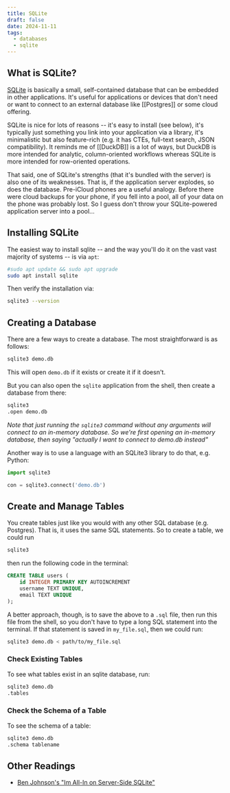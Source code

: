 ```yaml
---
title: SQLite
draft: false
date: 2024-11-11
tags:
  - databases
  - sqlite
---
```


## What is SQLite?

[SQLite](https://www.sqlite.org/index.html) is basically a small, self-contained database that can be embedded in other applications. It's useful for applications or devices that don't need or want to connect to an external database like [[Postgres]] or some cloud offering.

SQLite is nice for lots of reasons -- it's easy to install (see below), it's typically just something you link into your application via a library, it's minimalistic but also feature-rich (e.g. it has CTEs, full-text search, JSON compatibility). It reminds me of [[DuckDB]] is a lot of ways, but DuckDB is more intended for analytic, column-oriented workflows whereas SQLite is more intended for row-oriented operations.

That said, one of SQLite's strengths (that it's bundled with the server) is also one of its weaknesses. That is, if the application server explodes, so does the database. Pre-iCloud phones are a useful analogy. Before there were cloud backups for your phone, if you fell into a pool, all of your data on the phone was probably lost. So I guess don't throw your SQLite-powered application server into a pool...

## Installing SQLite

The easiest way to install sqlite -- and the way you'll do it on the vast vast majority of systems -- is via `apt`:

```bash
#sudo apt update && sudo apt upgrade
sudo apt install sqlite
```

Then verify the installation via:

```bash
sqlite3 --version
```

## Creating a Database

There are a few ways to create a database. The most straightforward is as follows:

```bash
sqlite3 demo.db
```

This will open `demo.db` if it exists or create it if it doesn't.

But you can also open the `sqlite` application from the shell, then create a database from there:

```bash
sqlite3
.open demo.db
```

*Note that just running the `sqlite3` command without any arguments will connect to an in-memory database. So we're first opening an in-memory database, then saying "actually I want to connect to demo.db instead"*

Another way is to use a language with an SQLite3 library to do that, e.g. Python:

```python
import sqlite3

con = sqlite3.connect('demo.db')
```

## Create and Manage Tables

You create tables just like you would with any other SQL database (e.g. Postgres). That is, it uses the same SQL statements. So to create a table, we could run

```bash
sqlite3
```

then run the following code in the terminal:

```sql
CREATE TABLE users (
    id INTEGER PRIMARY KEY AUTOINCREMENT
    username TEXT UNIQUE,
    email TEXT UNIQUE
);
```

A better approach, though, is to save the above to a `.sql` file, then run this file from the shell, so you don't have to type a long SQL statement into the terminal. If that statement is saved in `my_file.sql`, then we could run:

```bash
sqlite3 demo.db < path/to/my_file.sql
```

### Check Existing Tables

To see what tables exist in an sqlite database, run:

```bash
sqlite3 demo.db
.tables
```

### Check the Schema of a Table

To see the schema of a table:

```bash
sqlite3 demo.db
.schema tablename
```

## Other Readings

- [Ben Johnson's "Im All-In on Server-Side SQLite"](https://fly.io/blog/all-in-on-sqlite-litestream/)